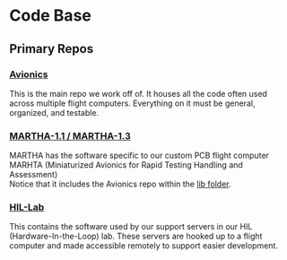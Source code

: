 # Code Base

## Primary Repos
### [Avionics](https://github.com/CURocketEngineering/Avionics)
This is the main repo we work off of. It houses all the code often used across multiple flight computers. Everything on it must be general, organized, and testable. 

### [MARTHA-1.1 / MARTHA-1.3](https://github.com/CURocketEngineering/MARTHA)
MARTHA has the software specific to our custom PCB flight computer MARHTA (Miniaturized Avionics for Rapid Testing Handling and Assessment)   
Notice that it includes the Avionics repo within the [lib folder](https://github.com/CURocketEngineering/MARTHA-1.3).

### [HIL-Lab](https://github.com/CURocketEngineering/HIL-lab)
This contains the software used by our support servers in our HIL (Hardware-In-the-Loop) lab. These servers are hooked up to a flight computer and made accessible remotely to support easier development. 
